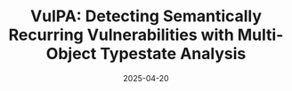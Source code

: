 ---
title: "VulPA: Detecting Semantically Recurring Vulnerabilities with Multi-Object Typestate Analysis"
collection: publications
permalink: /publication/VulPA
date: 2025-04-20
venue: 'ESEC/FSE'
paperurl: ''
authors: 'Liqing Cao, Haofeng Li, Chenghang Shi, Jie Lu, Haining Meng, Lian Li and Jingling Xue'
ccfrank: 'CCF-A'
---